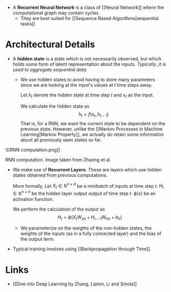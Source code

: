* A **Recurrent Neural Network** is a class of [[Neural Network]] where the computational graph may contain cycles.
	* They are best suited for [[Sequence Based Algorithms|sequential tasks]]

# Architectural Details
* A **hidden state** is a state which is not necessarily observed, but which holds some form of latent representation about the inputs. *Typically ,it is used to aggregate sequential data*.
	* We use hidden states to avoid having to store many parameters since we are looking at the input's values at $t$ time steps away.
	  
	  Let $h_t$ denote the hidden state at time step $t$ and $x_t$ as the input.
	  
	  We calculate the hidden state as
	  $$
	  h_t=f(x_t,h_{t-1})
	  $$
	  That is, for a RNN, we want the current state to be dependent on the previous state. However, unlike the [[Markov Processes in Machine Learning|Markov Property]], we actually do retain some information about all previously seen states so far. 

![[RNN computation.png]]
<figcaption> RNN computation. Image taken from Zhanng et al. </figcaption>

* We make use of **Recurrent Layers**. These are layers which use hidden states obtained from previous computations.
  
  More formally, Let 
  $X_t \in \mathbb{R}^{n\times d}$ be a minibatch of inputs at time step $t$. 
  $H_t\in \mathbb{R}^{n\times h}$ be the hidden layer output  output of time step $t$.
  $\phi(x)$ be an activation function.
  
  We perform the calculation of the output as
  $$
  H_t=\phi(X_tW_{xh}+H_{t-1}W_{hh}+b_h)
  $$
	* We parameterize on the weights of the non-hidden states, the weights of the inputs (as in a fully connected layer) and the bias of the output term.

* Typical training involves using [[Backpropagation through Time]].
# Links
* [[Dive into Deep Learning by Zhang, Lipton, Li and Smola]]